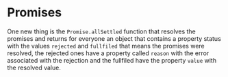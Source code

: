 # Promises 

One new thing is the `Promise.allSettled` function that resolves the promises and returns for everyone an object that contains a property status with the values `rejected` and `fullfiled` that means the promises were resolved, the rejected ones have a property called `reason` with the error associated with the rejection and the fullfiled have the property `value` with the resolved value.